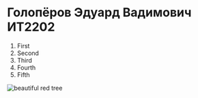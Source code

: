 Голопёров Эдуард Вадимович ИТ2202
===============
1. First
2. Second
3. Third
4. Fourth
5. Fifth

![beautiful red tree](https://fototips.ru/wp-content/uploads/2012/03/00_Autumn_Photo.jpg)